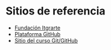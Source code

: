 # Sitios de referencia
* [Fundación Itgrarte](https://www.itgrarte.org/)
* [Plataforma GitHub](https://github.com/)
* [Sitio del curso Git/GitHub](https://josiasvasquez.github.io/itgrarte/git/052025/)